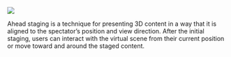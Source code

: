 ![](https://file+.vscode-resource.vscode-cdn.net/Users/win-hon/Documents/ZHAW/AR%20Pattern/declare/AheadStaging/docs/images/StagedAhead.jpg)

Ahead staging is a technique for presenting 3D content in a way that it is aligned to the spectator’s position and view direction. After the initial staging, users can interact with the virtual scene from their current position or move toward and around the staged content.
